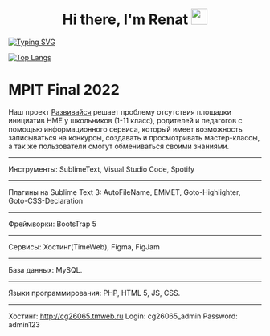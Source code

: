 <h1 align="center">Hi there, I'm Renat
<img src="https://github.com/blackcater/blackcater/raw/main/images/Hi.gif" height="32"/></h1>

[![Typing SVG](https://readme-typing-svg.herokuapp.com?lines=«Where's+Francis?»+team+Developer;I+like+to+eat%2C+read%2C+play%2C+learn+something+new)](https://git.io/typing-svg)

[![Top Langs](https://github-readme-stats.vercel.app/api/top-langs/?username=ShiroSan123&layout=compact)](https://github.com/ShiroSan123/github-readme-stats)

# MPIT Final 2022
Наш проект [Развивайся](«Classified») решает проблему отсутствия площадки инициатив НМЕ  у школьников (1-11 класс), родителей и педагогов с помощью информационного сервиса, который имеет возможность записываться на конкурсы, создавать и просмотривать мастер-классы, а так же пользователи смогут обмениваться своими знаниями.
***
Инструменты: SublimeText, Visual Studio Code, Spotify
***
Плагины на Sublime Text 3: AutoFileName, EMMET, Goto-Highlighter, Goto-CSS-Declaration
***
Фреймворки: BootsTrap 5
***
Сервисы: Хостинг(TimeWeb), Figma, FigJam
***
База данных: MySQL. 
***
Языки программирования: PHP, HTML 5, JS, CSS.
***
Хостинг: http://cg26065.tmweb.ru
Login: cg26065_admin
Password: admin123
